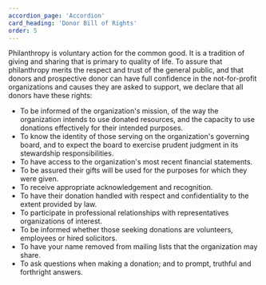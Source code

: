 ```yaml
---
accordion_page: 'Accordion'
card_heading: 'Donor Bill of Rights'
order: 5
---
```


<p>Philanthropy is voluntary action for the common good. It is a tradition of giving and sharing that is primary to quality of life. To assure that philanthropy merits the respect and trust of the general public, and that donors and prospective donor can have full confidence in the not-for-profit organizations and causes they are asked to support, we declare that all donors have these rights:</p>
<ul>
    <li>To be informed of the organization's mission, of the way the organization intends to use donated resources, and the capacity to use donations effectively for their intended purposes.</li>
    <li>To know the identity of those serving on the organization's governing board, and to expect the board to exercise prudent judgment in its stewardship responsibilities.</li>
    <li>To have access to the organization's most recent financial statements.</li>
    <li>To be assured their gifts will be used for the purposes for which they were given.</li>
    <li>To receive appropriate acknowledgement and recognition.</li>
    <li>To have their donation handled with respect and confidentiality to the extent provided by law.</li>
    <li>To participate in professional relationships with representatives organizations of interest.</li>
    <li>To be informed whether those seeking donations are volunteers, employees or hired solicitors.</li>
    <li>To have your name removed from mailing lists that the organization may share.</li>
    <li>To ask questions when making a donation; and to prompt, truthful and forthright answers.</li>
</ul>
